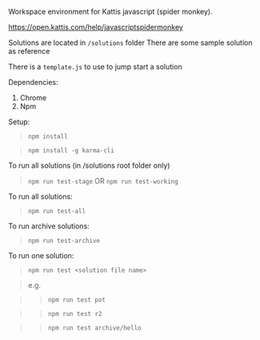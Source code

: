 
 Workspace environment for Kattis javascript (spider monkey).

 https://open.kattis.com/help/javascriptspidermonkey

 Solutions are located in `/solutions` folder
 There are some sample solution as reference

 There is a `template.js` to use to jump start a solution

Dependencies:
1. Chrome
2. Npm

Setup:

>`npm install`

>`npm install -g karma-cli`

To run all solutions (in /solutions root folder only)

>`npm run test-stage`
OR
>`npm run test-working`

To run all solutions:

>`npm run test-all`

To run archive solutions:

>`npm run test-archive`

To run one solution:

>`npm run test <solution file name>`

>e.g.

>>`npm run test pot`

>>`npm run test r2`

>>`npm run test archive/hello`

